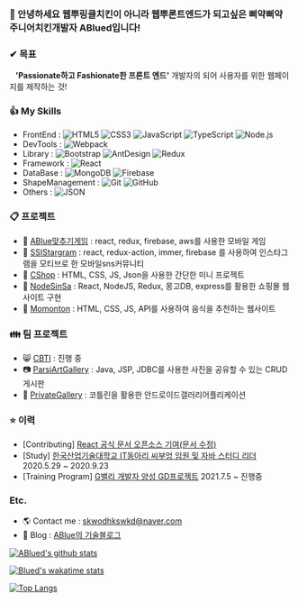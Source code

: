 <!--
**ABlued/ABlued** is a ✨ _special_ ✨ repository because its `README.md` (this file) appears on your GitHub profile.
[![ABlued github stats](https://github-readme-stats.vercel.app/api?username=ABlued&hide_border=true&hide=contribs&count_private=true&show_icons=true)](https://github.com/anuraghazra/github-readme-stats)
<br>
<br>
Here are some ideas to get you started:

- 🔭 I’m currently working on ...
- 🌱 I’m currently learning ...
- 👯 I’m looking to collaborate on ...
- 🤔 I’m looking for help with ...
- 💬 Ask me about ...
- 📫 How to reach me: ...
- 😄 Pronouns: ...
- ⚡ Fun fact: ...
-->
### 👋 안녕하세요 웹뿌링클치킨이 아니라 웹뿌론트엔드가 되고싶은 삐약삐약 주니어치킨개발자 ABlued입니다!
  
  
### ✔ 목표
&ensp; **'Passionate하고 Fashionate한 프론트 엔드'** 개발자의 되어 사용자를 위한 웹페이지를 제작하는 것!
  
### :thumbsup: My Skills
+ FrontEnd : ![HTML5](https://img.shields.io/badge/HTML5-E34F26?logo=HTML5&logoColor=white) ![CSS3](https://img.shields.io/badge/CSS3-1572B6?logo=CSS3&logoColor=white) ![JavaScript](https://img.shields.io/badge/JavaScript-F7DF1E?logo=JavaScript&logoColor=black) ![TypeScript](https://img.shields.io/badge/TypeScript-3178C6?logo=TypeScript&logoColor=white) ![Node.js](https://img.shields.io/badge/Node.js-339933?logo=Node.js&logoColor=white)
+ DevTools : ![Webpack](https://img.shields.io/badge/Webpack-8DD6F9?logo=Webpack&logoColor=black)
+ Library : ![Bootstrap](https://img.shields.io/badge/Bootstrap-7952B3?logo=Bootstrap&logoColor=white) ![AntDesign](https://img.shields.io/badge/AntDesign-0170FE?logo=AntDesign&logoColor=white)  ![Redux](https://img.shields.io/badge/Redux-764ABC?logo=Redux&logoColor=white)
+ Framework : ![React](https://img.shields.io/badge/React-61DAF8?logo=React&logoColor=black)
+ DataBase : ![MongoDB](https://img.shields.io/badge/MongoDB-47A248?logo=MongoDB&logoColor=white) ![Firebase](https://img.shields.io/badge/Firebase-FFCA28?logo=Firebase&logoColor=black)
+ ShapeManagement : ![Git](https://img.shields.io/badge/Git-F05032?logo=Git&logoColor=white) ![GitHub](https://img.shields.io/badge/GitHub-181717?logo=GitHub&logoColor=White)
+ Others : ![JSON](https://img.shields.io/badge/JSON-000000?logo=JSON&logoColor=white)

  
### :clipboard: 프로젝트
+ :dog: [ABlue맞추기게임](https://github.com/ABlued/GDProject) : react, redux, firebase, aws를 사용한 모바일 게임
+ :rice_scene: [SSIStargram](https://github.com/ABlued/SSIStargram) : react, redux-action, immer, firebase 를 사용하여 인스타그램을 모티브로 한 모바일sns커뮤니티
+ :shirt: [CShop](https://github.com/ABlued/CShop) : HTML, CSS, JS, Json을 사용한 간단한 미니 프로젝트
+ :dress: [NodeSinSa](https://github.com/ABlued/NodeReactProject) : React, NodeJS, Redux, 몽고DB, express를 활용한 쇼핑몰 웹사이트 구현
+ :sunrise: [Momonton](https://github.com/ABlued/momonton) : HTML, CSS, JS, API를 사용하여 음식을 추천하는 웹사이트
  
### :family: 팀 프로젝트
+ :smile_cat: [CBTI](https://github.com/CBTI) : 진행 중
+ :camera: [ParsiArtGallery](https://github.com/ABlued/ParisArtGallery-public-) : Java, JSP, JDBC를 사용한 사진을 공유할 수 있는 CRUD 게시판
+ :iphone: [PrivateGallery](https://github.com/ABlued/PrivateGallery) : 코틀린을 활용한 안드로이드갤러리어플리케이션
  
### :star: 이력
+ [Contributing] [React 공식 문서 오픈소스 기여(문서 수정)](https://github.com/reactjs/ko.reactjs.org/blob/master/content/docs/typechecking-with-proptypes.md)
+ [Study] [한국산업기술대학교 IT동아리 씨부엉 임원 및 자바 스터디 리더](https://cafe.naver.com/cebuong/188) 2020.5.29 ~ 2020.9.23
+ [Training Program] [G밸리 개발자 양성 GD프로젝트](https://ablue-1.tistory.com/category/GD%ED%94%84%EB%A1%9C%EC%A0%9D%ED%8A%B8) 2021.7.5 ~ 진행중  
  
### Etc.
- 🌎 Contact me : skwodhkswkd@naver.com
- 🌱 Blog : [ABlue의 기술블로그](https://ablue-1.tistory.com)
  
  
[![ABlued's github stats](https://github-readme-stats.vercel.app/api?username=ABlued&hide_border=true&hide=contribs&count_private=true&show_icons=true)](https://github.com/anuraghazra/github-readme-stats)

[![Blued's wakatime stats](https://github-readme-stats.vercel.app/api/wakatime?username=Blued)](https://wakatime.com/@Blued)  
  
[![Top Langs](https://github-readme-stats.vercel.app/api/top-langs/?username=ABlued&layout=compact)](https://github.com/anuraghazra/github-readme-stats)
  


<br>
<br>
